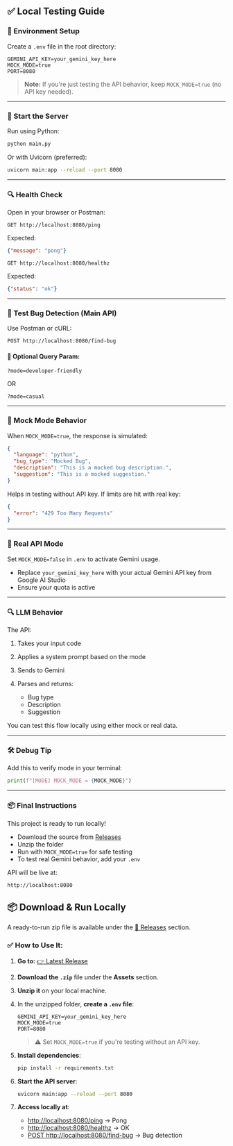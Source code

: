 ## ✅ Local Testing Guide

### 🔧 Environment Setup

Create a `.env` file in the root directory:

```env
GEMINI_API_KEY=your_gemini_key_here
MOCK_MODE=true
PORT=8080
```

> **Note:** If you're just testing the API behavior, keep `MOCK_MODE=true` (no API key needed).

---

### 🚀 Start the Server

Run using Python:

```bash
python main.py
```

Or with Uvicorn (preferred):

```bash
uvicorn main:app --reload --port 8080
```

---

### 🔍 Health Check

Open in your browser or Postman:

```http
GET http://localhost:8080/ping
```

Expected:

```json
{"message": "pong"}
```

```http
GET http://localhost:8080/healthz
```

Expected:

```json
{"status": "ok"}
```

---

### 🧪 Test Bug Detection (Main API)

Use Postman or cURL:

```http
POST http://localhost:8080/find-bug
```

#### 🔧 Optional Query Param:

```http
?mode=developer-friendly
```

OR

```http
?mode=casual
```

---

### 🪪 Mock Mode Behavior

When `MOCK_MODE=true`, the response is simulated:

```json
{
  "language": "python",
  "bug_type": "Mocked Bug",
  "description": "This is a mocked bug description.",
  "suggestion": "This is a mocked suggestion."
}
```

Helps in testing without API key. If limits are hit with real key:

```json
{
  "error": "429 Too Many Requests"
}
```

---

### 🧠 Real API Mode

Set `MOCK_MODE=false` in `.env` to activate Gemini usage.

* Replace `your_gemini_key_here` with your actual Gemini API key from Google AI Studio
* Ensure your quota is active

---

### 🔍 LLM Behavior

The API:

1. Takes your input code
2. Applies a system prompt based on the mode
3. Sends to Gemini
4. Parses and returns:

   * Bug type
   * Description
   * Suggestion

You can test this flow locally using either mock or real data.

---

### 🛠️ Debug Tip

Add this to verify mode in your terminal:

```python
print(f"[MODE] MOCK_MODE = {MOCK_MODE}")
```

---

### 📦 Final Instructions

This project is ready to run locally!

* Download the source from [Releases](https://github.com/your-repo/releases)
* Unzip the folder
* Run with `MOCK_MODE=true` for safe testing
* To test real Gemini behavior, add your `.env`

API will be live at:

```
http://localhost:8080
```


## 📦 Download & Run Locally

A ready-to-run zip file is available under the [🔗 Releases](https://github.com/your-username/your-repo-name/releases) section.

### ✅ How to Use It:

1. **Go to:** [👉 Latest Release](https://github.com/your-username/your-repo-name/releases)

2. **Download the `.zip`** file under the **Assets** section.

3. **Unzip it** on your local machine.

4. In the unzipped folder, **create a `.env` file**:

   ```env
   GEMINI_API_KEY=your_gemini_key_here
   MOCK_MODE=true
   PORT=8080
   ```

   > ⚠️ Set `MOCK_MODE=true` if you're testing without an API key.

5. **Install dependencies**:

   ```bash
   pip install -r requirements.txt
   ```

6. **Start the API server**:

   ```bash
   uvicorn main:app --reload --port 8080
   ```

7. **Access locally at**:

   * [http://localhost:8080/ping](http://localhost:8080/ping) → Pong
   * [http://localhost:8080/healthz](http://localhost:8080/healthz) → OK
   * [POST http://localhost:8080/find-bug](http://localhost:8080/find-bug) → Bug detection
